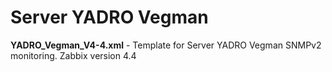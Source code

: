 # Server YADRO Vegman

**YADRO_Vegman_V4-4.xml** - Template for Server YADRO Vegman SNMPv2 monitoring. Zabbix version 4.4

